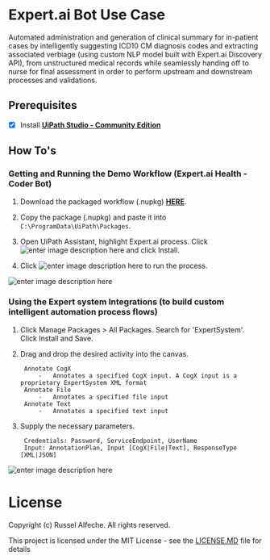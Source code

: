 
# Expert.ai Bot Use Case  
Automated administration and generation of clinical summary for in-patient cases by intelligently suggesting ICD10 CM diagnosis codes and extracting associated verbiage (using custom NLP model built with Expert.ai Discovery API), from unstructured medical records while seamlessly handing off to nurse for final assessment in order to perform upstream and downstream processes and validations.

## Prerequisites

- [x] Install **[UiPath Studio - Community Edition](https://download.uipath.com/UiPathStudioSetup.exe)**

## How To's

### Getting and Running the Demo Workflow (Expert.ai Health -  Coder Bot)

1. Download the packaged workflow (.nupkg) [**HERE**](https://github.com/zell12/Expert.ai-Health---Coder-Bot/tree/master/_package).

2. Copy the package (.nupkg) and paste it into `C:\ProgramData\UiPath\Packages`.

3. Open UiPath Assistant, highlight Expert.ai process. Click ![enter image description here](https://i.imgur.com/nokp2La.png?2) and click Install.

4. Click ![enter image description here](https://i.imgur.com/rdhdSQZ.png?1) to run the process.

![enter image description here](https://i.imgur.com/E6ghVwT.png)

### Using the Expert system Integrations (to build custom intelligent automation process flows)  

1. Click Manage Packages > All Packages. Search for 'ExpertSystem'. Click Install and Save.

2. Drag and drop the desired activity into the canvas.

		Annotate CogX
			-   Annotates a specified CogX input. A CogX input is a proprietary ExpertSystem XML format
		Annotate File
			-   Annotates a specified file input
		Annotate Text
			-   Annotates a specified text input

3. Supply the necessary parameters.

	    Credentials: Password, ServiceEndpoint, UserName
	    Input: AnnotationPlan, Input [CogX|File|Text], ResponseType [XML|JSON]

![enter image description here](https://i.imgur.com/H10QicZ.gif)

# License  
Copyright (c) Russel Alfeche. All rights reserved.

This project is licensed under the MIT License - see the [LICENSE.MD](LICENSE.MD) file for details
